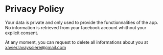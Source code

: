 Privacy Policy
=======

Your data is private and only used to provide the functionnalities of the app. No information is retrieved from your facebook account whithout your explicit consent.

At any moment, you can request to delete all informations about you at xavier.lavayssiere@gmail.com